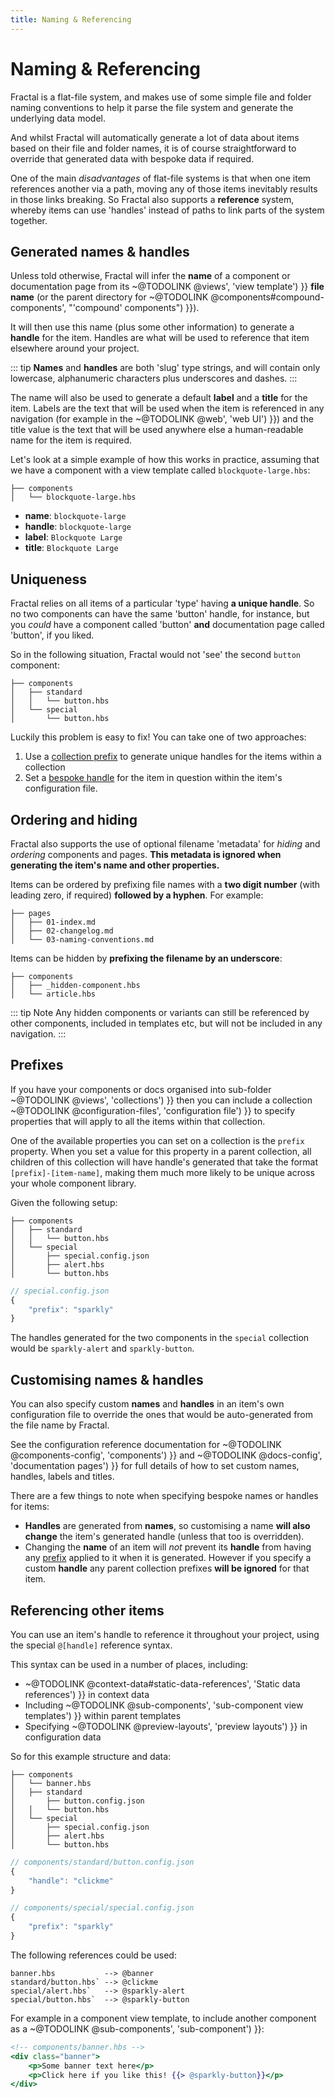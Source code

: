 ```yaml
---
title: Naming & Referencing
---
```


# Naming & Referencing

Fractal is a flat-file system, and makes use of some simple file and folder naming conventions to help it parse the file system and generate the underlying data model.

And whilst Fractal will automatically generate a lot of data about items based on their file and folder names, it is of course straightforward to override that generated data with bespoke data if required.

One of the main _disadvantages_ of flat-file systems is that when one item references another via a path, moving any of those items inevitably results in those links breaking. So Fractal also supports a **reference** system, whereby items can use 'handles' instead of paths to link parts of the system together.

## Generated names & handles

Unless told otherwise, Fractal will infer the **name** of a component or documentation page from its ~@TODOLINK @views', 'view template') }} **file name** (or the parent directory for ~@TODOLINK @components#compound-components', "'compound' components") }}).

It will then use this name (plus some other information) to generate a **handle** for the item. Handles are what will be used to reference that item elsewhere around your project.

::: tip
**Names** and **handles** are both 'slug' type strings, and will contain only lowercase, alphanumeric characters plus underscores and dashes.
:::

The name will also be used to generate a default **label** and a **title** for the item. Labels are the text that will be used when the item is referenced in any navigation (for example in the ~@TODOLINK @web', 'web UI') }}) and the title value is the text that will be used anywhere else a human-readable name for the item is required.

Let's look at a simple example of how this works in practice, assuming that we have a component with a view template called `blockquote-large.hbs`:

```
├── components
│   └── blockquote-large.hbs
```

* **name**: `blockquote-large`
* **handle**: `blockquote-large`
* **label**: `Blockquote Large`
* **title**: `Blockquote Large`

## Uniqueness

Fractal relies on all items of a particular 'type' having **a unique handle**. So no two components can have the same 'button' handle, for instance, but you _could_ have a component called 'button' **and** documentation page called 'button', if you liked.

So in the following situation, Fractal would not 'see' the second `button` component:

```
├── components
│   ├── standard
│   │   └── button.hbs
│   └── special
│       └── button.hbs
```

Luckily this problem is easy to fix! You can take one of two approaches:

1. Use a [collection prefix](#prefixes) to generate unique handles for the items within a collection
2. Set a [bespoke handle](#customising-names-and-handles) for the item in question within the item's configuration file.

## Ordering and hiding

Fractal also supports the use of optional filename 'metadata' for _hiding_ and _ordering_ components and pages. **This metadata is ignored when generating the item's name and other properties.**

Items can be ordered by prefixing file names with a **two digit number** (with leading zero, if required) **followed by a hyphen**. For example:

```
├── pages
│   ├── 01-index.md
│   ├── 02-changelog.md
│   └── 03-naming-conventions.md
```

Items can be hidden by **prefixing the filename by an underscore**:

```
├── components
│   ├── _hidden-component.hbs
│   └── article.hbs
```

::: tip Note
Any hidden components or variants can still be referenced by other components, included in templates etc, but will not be included in any navigation.
:::

## Prefixes

If you have your components or docs organised into sub-folder ~@TODOLINK @views', 'collections') }} then you can include a collection ~@TODOLINK @configuration-files', 'configuration file') }} to specify properties that will apply to all the items within that collection.

One of the available properties you can set on a collection is the `prefix` property. When you set a value for this property in a parent collection, all children of this collection will have handle's generated that take the format `[prefix]-[item-name]`, making them much more likely to be unique across your whole component library.

Given the following setup:

```
├── components
│   ├── standard
│   │   └── button.hbs
│   └── special
│       ├── special.config.json
│       ├── alert.hbs
│       └── button.hbs
```

```js
// special.config.json
{
    "prefix": "sparkly"
}
```

The handles generated for the two components in the `special` collection would be `sparkly-alert` and `sparkly-button`.

## Customising names & handles

You can also specify custom **names** and **handles** in an item's own configuration file to override the ones that would be auto-generated from the file name by Fractal.

See the configuration reference documentation for ~@TODOLINK @components-config', 'components') }} and ~@TODOLINK @docs-config', 'documentation pages') }} for full details of how to set custom names, handles, labels and titles.

There are a few things to note when specifying bespoke names or handles for items:

* **Handles** are generated from **names**, so customising a name **will also change** the item's generated handle (unless that too is overridden).
* Changing the **name** of an item will _not_ prevent its **handle** from having any [prefix](#prefix) applied to it when it is generated. However if you specify a custom **handle** any parent collection prefixes **will be ignored** for that item.

## Referencing other items

You can use an item's handle to reference it throughout your project, using the special `@[handle]` reference syntax.

This syntax can be used in a number of places, including:

* ~@TODOLINK @context-data#static-data-references', 'Static data references') }} in context data
* Including ~@TODOLINK @sub-components', 'sub-component view templates') }} within parent templates
* Specifying ~@TODOLINK @preview-layouts', 'preview layouts') }} in configuration data

So for this example structure and data:

```
├── components
│   └── banner.hbs
│   ├── standard
│       ├── button.config.json
│   │   └── button.hbs
│   └── special
│       ├── special.config.json
│       ├── alert.hbs
│       └── button.hbs
```

```js
// components/standard/button.config.json
{
    "handle": "clickme"
}
```
```js
// components/special/special.config.json
{
    "prefix": "sparkly"
}
```


The following references could be used:

```
banner.hbs           --> @banner
standard/button.hbs` --> @clickme
special/alert.hbs`   --> @sparkly-alert
special/button.hbs`  --> @sparkly-button
```

For example in a component view template, to include another component as a ~@TODOLINK @sub-components', 'sub-component') }}:

```handlebars
<!-- components/banner.hbs -->
<div class="banner">
    <p>Some banner text here</p>
    <p>Click here if you like this! {{> @sparkly-button}}</p>
</div>
```

